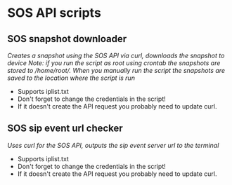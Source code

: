 # SOS API scripts

## SOS snapshot downloader
*Creates a snapshot using the SOS API via curl, downloads the snapshot to device*
*Note: if you run the script as root using crontab the snapshots are stored to /home/root/. When you manually run the script the snapshots are saved to the location where the script is run*

- Supports iplist.txt
- Don't forget to change the credentials in the script!
- If it doesn't create the API request you probably need to update curl. 

## SOS sip event url checker
*Uses curl for the SOS API, outputs the sip event server url to the terminal*

- Supports iplist.txt
- Don't forget to change the credentials in the script!
- If it doesn't create the API request you probably need to update curl. 